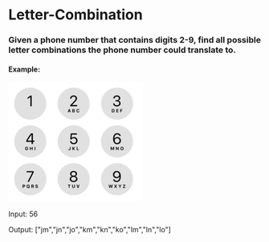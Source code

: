 # Letter-Combination

### Given a phone number that contains digits 2-9, find all possible letter combinations the phone number could translate to.

#### Example:

<img src="Keyboard.png" alt="Keyboard"/>

Input: 56

Output: ["jm","jn","jo","km","kn","ko","lm","ln","lo"]
